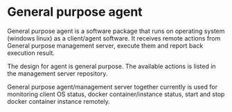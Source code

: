 # General purpose agent

General purpose agent is a software package that runs on operating system (windows linux) as a client/agent software. It receives remote actions from General purpose management server, execute them and report back execution result.

The design for agent is general purpose. The available actions is listed in the management server repository.

General purpose agent/management server together currently is used for monitoring client OS status, docker container/instance status, start and stop docker container instance remotely.
